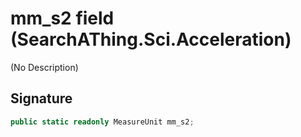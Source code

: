 # mm_s2 field (SearchAThing.Sci.Acceleration)
(No Description)

## Signature
```csharp
public static readonly MeasureUnit mm_s2;
```
